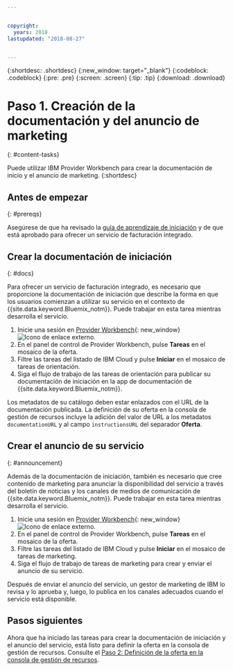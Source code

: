 ```yaml
---


copyright:
  years: 2018
lastupdated: "2018-08-27"


---
```


{:shortdesc: .shortdesc}
{:new_window: target="_blank"}
{:codeblock: .codeblock}
{:pre: .pre}
{:screen: .screen}
{:tip: .tip}
{:download: .download}

# Paso 1. Creación de la documentación y del anuncio de marketing
{: #content-tasks}

Puede utilizar IBM Provider Workbench para crear la documentación de inicio y el anuncio de marketing.
{:shortdesc}

## Antes de empezar
{: #prereqs}

Asegúrese de que ha revisado la [guía de aprendizaje de iniciación](/docs/third-party/index.html) y de que está aprobado para ofrecer un servicio de facturación integrado.

## Crear la documentación de iniciación
{: #docs}

Para ofrecer un servicio de facturación integrado, es necesario que proporcione la documentación de iniciación que describe la forma en que los usuarios comienzan a utilizar su servicio en el contexto de {{site.data.keyword.Bluemix_notm}}. Puede trabajar en esta tarea mientras desarrolla el servicio.

1. Inicie una sesión en [Provider Workbench](https://www.ibm.com/marketplace/workbench/){: new_window} ![Icono de enlace externo](../icons/launch-glyph.svg "Icono de enlace externo").
2. En el panel de control de Provider Workbench, pulse **Tareas** en el mosaico de la oferta.
3. Filtre las tareas del listado de IBM Cloud y pulse **Iniciar** en el mosaico de tareas de orientación.
4. Siga el flujo de trabajo de las tareas de orientación para publicar su documentación de iniciación en la app de documentación de {{site.data.keyword.Bluemix_notm}}.

Los metadatos de su catálogo deben estar enlazados con el URL de la documentación publicada. La definición de su oferta en la consola de gestión de recursos incluye la adición del valor de URL a los metadatos `documentationURL` y al campo `instructionsURL` del separador **Oferta**.

## Crear el anuncio de su servicio
{: #announcement}

Además de la documentación de iniciación, también es necesario que cree contenido de marketing para anunciar la disponibilidad del servicio a través del boletín de noticias y los canales de medios de comunicación de {{site.data.keyword.Bluemix_notm}}. Puede trabajar en esta tarea mientras desarrolla el servicio.

1. Inicie una sesión en [Provider Workbench](https://www.ibm.com/marketplace/workbench/){: new_window} ![Icono de enlace externo](../icons/launch-glyph.svg "Icono de enlace externo").
2. En el panel de control de Provider Workbench, pulse **Tareas** en el mosaico de la oferta.
3. Filtre las tareas del listado de IBM Cloud y pulse **Iniciar** en el mosaico de tareas de marketing.
4. Siga el flujo de trabajo de tareas de marketing para crear y enviar el anuncio de su servicio.

Después de enviar el anuncio del servicio, un gestor de marketing de IBM lo revisa y lo aprueba y, luego, lo publica en los canales adecuados cuando el servicio está disponible.

## Pasos siguientes

Ahora que ha iniciado las tareas para crear la documentación de iniciación y el anuncio del servicio, está listo para definir la oferta en la consola de gestión de recursos. Consulte el [Paso 2: Definición de la oferta en la consola de gestión de recursos](/docs/third-party/cis2-rmc-define.html).
